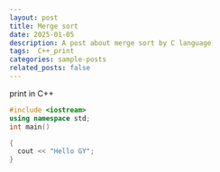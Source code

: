 ```yaml
---
layout: post
title: Merge sort
date: 2025-01-05
description: A post about merge sort by C language
tags:  C++_print
categories: sample-posts
related_posts: false
---
```


print in C++
```c++
#include <iostream>
using namespace std;
int main()

{
  cout << "Hello GY";
}
```
